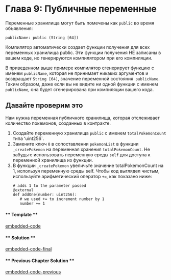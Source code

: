 <!-- Add translation for the following page: https://vyper.fun/#/1/public_vars
Do NOT change the code below. The below code runs the code editor -->

# Глава 9: Публичные переменные

Переменные хранилища могут быть помечены как `public` во время объявления:

```vyper
publicName: public (String [64])
```

Компилятор автоматически создает функции получения для всех переменных хранилища public. Эти функции получения НЕ записаны в вашем коде, но генерируются компилятором при его компиляции.

В приведенном выше примере компилятор сгенерирует функцию с именем `publicName`, которая не принимает никаких аргументов и возвращает `String [64]`, значение переменной состояния` publicName`. Таким образом, даже если вы не видите ни одной функции с именем `publicName`, она будет сгенерирована при компиляции вашего кода.

## Давайте проверим это

Нам нужна переменная публичного хранилища, которая отслеживает количество покемонов, созданных в контракте.

1. Создайте переменную хранилища `public` с именем `totalPokemonCount` типа ʻuint256`.
2. Замените ключ `0` в сопоставлении `pokemonList` в функции `_createPokemon` на
   переменная хранения `totalPokemonCount`. Не забудьте использовать переменную среды `self` для доступа к переменной хранилища из функции.
3. В функции `_createPokemon` увеличьте значение totalPokemonCount на 1, используя переменную среды self. Чтобы код выглядел чистым, используйте арифметический оператор `+=`, как показано ниже:
   ```vyper
   # adds 1 to the parameter passed
   @external
   def addOne(number: uint256):
      # we used += to increment number by 1
      number += 1
   ```
   <!-- tabs:start -->

#### ** Template **

[embedded-code](../../assets/1/1.9-template-code.vy ':include :type=code embed-template')

#### ** Solution **

[embedded-code-final](../../assets/1/1.9-finished-code.vy ':include :type=code embed-final')

#### ** Previous Chapter Solution **

[embedded-code-previous](../../assets/1/1.8-finished-code.vy ':include :type=code embed-previous')

<!-- tabs:end -->

